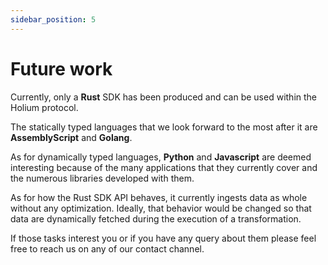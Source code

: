 ```yaml
---
sidebar_position: 5
---
```


# Future work

Currently, only a **Rust** SDK has been produced and can be used within the Holium protocol.

The statically typed languages that we look forward to the most after it are **AssemblyScript** and 
**Golang**.

As for dynamically typed languages, **Python** and **Javascript** are deemed interesting because of the 
many applications that they currently cover and the numerous libraries developed with them.

As for how the Rust SDK API behaves, it currently ingests data as whole without any optimization. Ideally,
that behavior would be changed so that data are dynamically fetched during the execution of a transformation.

If those tasks interest you or if you have any query about them please feel free to reach us on any of 
our contact channel.
